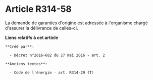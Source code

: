 # Article R314-58

La demande de garanties d'origine est adressée à l'organisme chargé d'assurer la délivrance de celles-ci.

**Liens relatifs à cet article**

	**Créé par**:

	  - Décret n°2016-682 du 27 mai 2016 - art. 2

	**Anciens textes**:

	  - Code de l'énergie - art. R314-29 (T)
